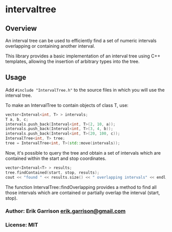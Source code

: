# intervaltree

## Overview

An interval tree can be used to efficiently find a set of numeric intervals overlapping or containing another interval.

This library provides a basic implementation of an interval tree using C++ templates, allowing the insertion of arbitrary types into the tree.

## Usage

Add `#include "IntervalTree.h"` to the source files in which you will use the interval tree.

To make an IntervalTree to contain objects of class T, use:

```c++
vector<Interval<int, T> > intervals;
T a, b, c;
intervals.push_back(Interval<int, T>(2, 10, a));
intervals.push_back(Interval<int, T>(3, 4, b));
intervals.push_back(Interval<int, T>(20, 100, c));
IntervalTree<int, T> tree;
tree = IntervalTree<int, T>(std::move(intervals));
```

Now, it's possible to query the tree and obtain a set of intervals which are contained within the start and stop coordinates.

```c++
vector<Interval<T> > results;
tree.findContained(start, stop, results);
cout << "found " << results.size() << " overlapping intervals" << endl;
```

The function IntervalTree::findOverlapping provides a method to find all those intervals which are contained or partially overlap the interval (start, stop).

### Author: Erik Garrison <erik.garrison@gmail.com>

### License: MIT
